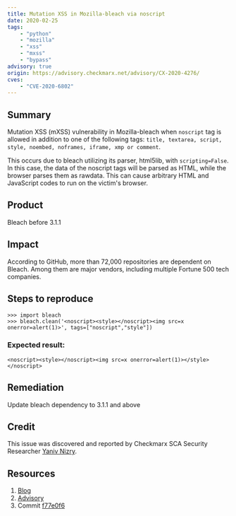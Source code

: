 ```yaml
---
title: Mutation XSS in Mozilla-bleach via noscript
date: 2020-02-25
tags:
	- "python"
	- "mozilla"
	- "xss"
	- "mxss"
	- "bypass"
advisory: true
origin: https://advisory.checkmarx.net/advisory/CX-2020-4276/
cves:
	- "CVE-2020-6802"
---
```

## Summary
Mutation XSS (mXSS) vulnerability in Mozilla-bleach when `noscript` tag is allowed in addition to one of the following tags: `title, textarea, script, style, noembed, noframes, iframe, xmp or comment`. 

This occurs due to bleach utilizing its parser, html5lib, with `scripting=False`. In this case, the data of the noscript tags will be parsed as HTML, while the browser parses them as rawdata. 
This can cause arbitrary HTML and JavaScript codes to run on the victim's browser.

## Product
Bleach before 3.1.1

## Impact
According to GitHub, more than 72,000 repositories are dependent on Bleach. Among them are major vendors, including multiple Fortune 500 tech companies.

## Steps to reproduce
```
>>> import bleach
>>> bleach.clean('<noscript><style></noscript><img src=x onerror=alert(1)>', tags=["noscript","style"])
```

### Expected result:
```<noscript><style></noscript><img src=x onerror=alert(1)></style></noscript>```

## Remediation
Update bleach dependency to 3.1.1 and above

## Credit
This issue was discovered and reported by Checkmarx SCA Security Researcher [Yaniv Nizry](https://twitter.com/ynizry).

## Resources
1. [Blog](https://www.checkmarx.com/blog/vulnerabilities-discovered-in-mozilla-bleach)
2. [Advisory](https://github.com/mozilla/bleach/security/advisories/GHSA-q65m-pv3f-wr5r)
3. Commit [f77e0f6](https://github.com/mozilla/bleach/commit/f77e0f6392177a06e46a49abd61a4d9f035e57fd)
